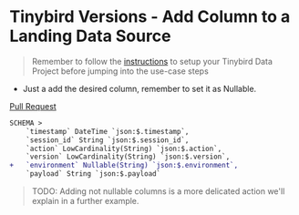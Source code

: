 # Tinybird Versions - Add Column to a Landing Data Source

> Remember to follow the [instructions](../README.md) to setup your Tinybird Data Project before jumping into the use-case steps

- Just a add the desired column, remember to set it as Nullable.

[Pull Request](https://github.com/tinybirdco/use-case-examples/pull/156/files)

```diff
SCHEMA >
    `timestamp` DateTime `json:$.timestamp`,
    `session_id` String `json:$.session_id`,
    `action` LowCardinality(String) `json:$.action`,
    `version` LowCardinality(String) `json:$.version`,
+   `environment` Nullable(String) `json:$.environment`,
    `payload` String `json:$.payload`
```

> TODO: Adding not nullable columns is a more delicated action we'll explain in a further example.
